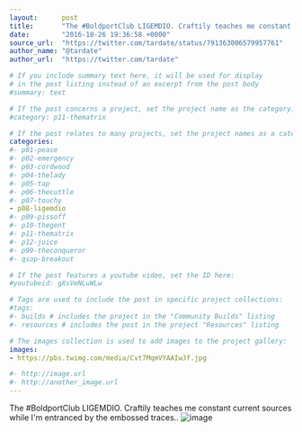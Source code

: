 ```yaml
---
layout:      post
title:       "The #BoldportClub LIGEMDIO. Craftily teaches me constant current sources while I'm entranced by the embossed traces.."
date:        "2016-10-26 19:36:58 +0000"
source_url:  "https://twitter.com/tardate/status/791363006579957761"
author_name: "@tardate"
author_url:  "https://twitter.com/tardate"

# If you include summary text here, it will be used for display
# in the post listing instead of an excerpt from the post body
#summary: text

# If the post concerns a project, set the project name as the category:
#category: p11-thematrix

# If the post relates to many projects, set the project names as a categories array:
categories:
#- p01-pease
#- p02-emergency
#- p03-cordwood
#- p04-thelady
#- p05-tap
#- p06-thecuttle
#- p07-touchy
- p08-ligemdio
#- p09-pissoff
#- p10-thegent
#- p11-thematrix
#- p12-juice
#- p99-theconqueror
#- qsop-breakout

# If the post features a youtube video, set the ID here:
#youtubeid: gXsVeNLuWLw

# Tags are used to include the post in specific project collections:
#tags:
#- builds # includes the project in the "Community Builds" listing
#- resources # includes the post in the project "Resources" listing

# The images collection is used to add images to the project gallery:
images:
- https://pbs.twimg.com/media/Cvt7MqmVYAAIwJf.jpg

#- http://image.url
#- http://another_image.url
---
```


The #BoldportClub LIGEMDIO. Craftily teaches me constant current sources while I'm entranced by the embossed traces..
![image](https://pbs.twimg.com/media/Cvt7MqmVYAAIwJf.jpg)



